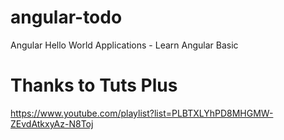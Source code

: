 # angular-todo
Angular Hello World Applications - Learn Angular Basic  

# Thanks to Tuts Plus
https://www.youtube.com/playlist?list=PLBTXLYhPD8MHGMW-ZEvdAtkxyAz-N8Toj



